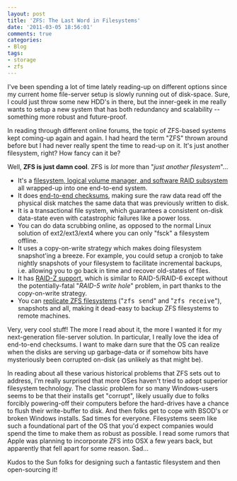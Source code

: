 ```yaml
---
layout: post
title: 'ZFS: The Last Word in Filesystems'
date: '2011-03-05 18:56:01'
comments: true
categories:
- Blog
tags:
- storage
- zfs
---
```


I've been spending a lot of time lately reading-up on different options since
my current home file-server setup is slowly running out of disk-space. Sure, I
could just throw some new HDD's in there, but the inner-geek in me really
wants to setup a new system that has both redundancy and scalability --
something more robust and future-proof.

In reading through different online forums, the topic of ZFS-based systems
kept coming-up again and again. I had heard the term "ZFS" thrown around
before but I had never really spent the time to read-up on it. It's just
another filesystem, right? How fancy can it be?

Well, **ZFS is just damn cool**. ZFS is _lot_ more than "_just another
filesystem_"...

<!-- more -->

* It's a
[filesystem, logical volume manager, and software RAID subsystem](http://blogs.sun.com/bonwick/entry/rampant_layering_violation)
all wrapped-up into one end-to-end system.
* It does [end-to-end checksums](http://blogs.sun.com/bonwick/entry/zfs_end_to_end_data),
making sure the raw data read off the physical disk matches the same data
that was previously written to disk.
* It is a transactional file system, which guarantees a consistent on-disk
data-state even with catastrophic failures like a power loss.
* You can do data scrubbing online, as opposed to the normal Linux solution
of ext2/ext3/ext4 where you can only "fsck" a filesystem offline.
* It uses a copy-on-write strategy which makes doing filesystem snapshot'ing
a breeze. For example, you could setup a cronjob to take nightly snapshots
of your filesystem to facilitate incremental backups, i.e. allowing you to
go back in time and recover old-states of files.
* It has [RAID-Z support](http://blogs.sun.com/bonwick/entry/raid_z), which
is similar to RAID-5/RAID-6 except without the potentially-fatal
"_RAID-5 write hole_" problem, in part thanks to the copy-on-write strategy.
* You can [replicate ZFS filesystems](http://dlc.sun.com/osol/docs/content/ZFSADMIN/gbchx.html)
("<tt>zfs send</tt>" and "<tt>zfs receive</tt>"), snapshots and all, making
it dead-easy to backup ZFS filesystems to remote machines.

Very, very cool stuff! The more I read about it, the more I wanted it for my
next-generation file-server solution. In particular, I really love the idea of
end-to-end checksums. I want to make darn sure that the OS can realize when
the disks are serving up garbage-data or if somehow bits have mysteriously
been corrupted on-disk (as unlikely as that might be).

In reading about all these various historical problems that ZFS sets out to
address, I'm really surprised that more OSes haven't tried to adopt superior
filesystem technology. The classic problem for so many Windows-users seems to
be that their installs get "corrupt", likely usually due to folks forcibly
powering-off their computers before the hard-drives have a chance to flush
their write-buffer to disk. And then folks get to cope with BSOD's or broken
Windows installs. Sad times for everyone. Filesystems seem like such a
foundational part of the OS that you'd expect companies would spend the time
to make them as robust as possible. I read some rumors that Apple was planning
to incorporate ZFS into OSX a few years back, but apparently that fell apart
for some reason. Sad...

Kudos to the Sun folks for designing such a fantastic filesystem and then
open-sourcing it!

